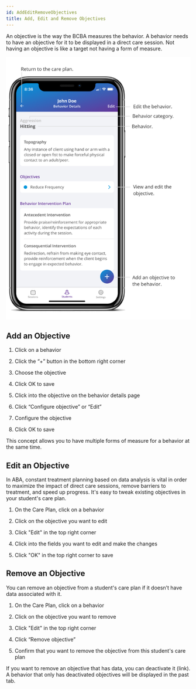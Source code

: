 ```yaml
---
id: AddEditRemoveObjectives
title: Add, Edit and Remove Objectives
---
```

An objective is the way the BCBA measures the behavior. A behavior needs to have an objective for it to be displayed in a direct care session. Not having an objective is like a target not having a form of measure.  

<img src="/img/BehaviorDetails.png" width="650">

## Add an Objective 

1. Click on a behavior 

2. Click the “+” button in the bottom right corner 

3. Choose the objective 

4. Click OK to save 

5. Click into the objective on the behavior details page 

6. Click “Configure objective” or “Edit” 

7. Configure the objective 

8. Click OK to save 

This concept allows you to have multiple forms of measure for a behavior at the same time.  

## Edit an Objective  

In ABA, constant treatment planning based on data analysis is vital in order to maximize the impact of direct care sessions, remove barriers to treatment, and speed up progress. It's easy to tweak existing objectives in your student's care plan. 

1. On the Care Plan, click on a behavior 

2. Click on the objective you want to edit 

3. Click "Edit" in the top right corner 

4. Click into the fields you want to edit and make the changes 

5. Click "OK" in the top right corner to save 

## Remove an Objective 

You can remove an objective from a student's care plan if it doesn’t have data associated with it. 

1. On the Care Plan, click on a behavior 

2. Click on the objective you want to remove 

3. Click "Edit" in the top right corner 

4. Click “Remove objective” 

5. Confirm that you want to remove the objective from this student's care plan 

If you want to remove an objective that has data, you can deactivate it (link). A behavior that only has deactivated objectives will be displayed in the past tab. 